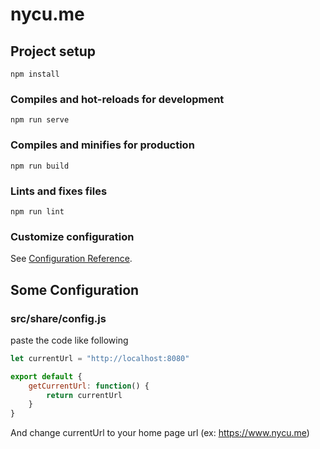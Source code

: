 # nycu.me

## Project setup
```
npm install
```

### Compiles and hot-reloads for development
```
npm run serve
```

### Compiles and minifies for production
```
npm run build
```

### Lints and fixes files
```
npm run lint
```

### Customize configuration
See [Configuration Reference](https://cli.vuejs.org/config/).

## Some Configuration

### src/share/config.js

paste the code like following

```javascript
let currentUrl = "http://localhost:8080"

export default {
    getCurrentUrl: function() {
        return currentUrl
    }
}

```

And change currentUrl to your home page url (ex: https://www.nycu.me)
